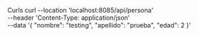 Curls
curl --location 'localhost:8085/api/persona' \
--header 'Content-Type: application/json' \
--data '{
"nombre": "testing",
"apellido": "prueba",
"edad": 2
}'